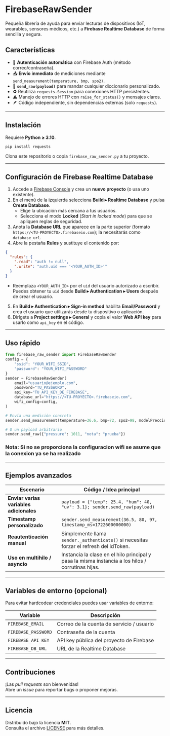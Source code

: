 # FirebaseRawSender

Pequeña librería de ayuda para enviar lecturas de dispositivos (IoT, wearables, sensores médicos, etc.) a **Firebase Realtime Database** de forma sencilla y segura.

## Características

- 🔑 **Autenticación automática** con Firebase Auth (método correo/contraseña).  
- 📤 **Envío inmediato** de mediciones mediante `send_measurement(temperature, bmp, spo2)`.  
- 🧩 **`send_raw(payload)`** para mandar cualquier diccionario personalizado.  
- ♻️ Reutiliza `requests.Session` para conexiones HTTP persistentes.  
- ⚠️ Manejo de errores HTTP con `raise_for_status()` y mensajes claros.  
- 🪶 Código independiente, sin dependencias externas (solo `requests`).

---

## Instalación

Requiere **Python ≥ 3.10**.

```bash
pip install requests
```

Clona este repositorio o copia `firebase_raw_sender.py` a tu proyecto.

---

## Configuración de Firebase Realtime Database

1. Accede a [Firebase Console](https://console.firebase.google.com/) y crea un **nuevo proyecto** (o usa uno existente).
2. En el menú de la izquierda selecciona **Build ▸ Realtime Database** y pulsa **Create Database**.  
   - Elige la ubicación más cercana a tus usuarios.  
   - Selecciona el modo **Locked** (*Start in locked mode*) para que se apliquen reglas de seguridad.
3. Anota la **Database URL** que aparece en la parte superior (formato `https://<TU-PROYECTO>.firebaseio.com`); la necesitarás como `database_url`.
4. Abre la pestaña **Rules** y sustituye el contenido por:

```json
{
  "rules": {
    ".read": "auth != null",
    ".write": "auth.uid === '<YOUR_AUTH_ID>'"
  }
}
```

   - Reemplaza `<YOUR_AUTH_ID>` por el `uid` del usuario autorizado a escribir.  
     Puedes obtener tu `uid` desde **Build ▸ Authentication ▸ Users** después de crear el usuario.
5. En **Build ▸ Authentication ▸ Sign‑in method** habilita **Email/Password** y crea el usuario que utilizarás desde tu dispositivo o aplicación.
6. Dirígete a **Project settings ▸ General** y copia el valor **Web API key** para usarlo como `api_key` en el código.

---

## Uso rápido

```python
from firebase_raw_sender import FirebaseRawSender
config = {
    "ssid": "YOUR_WIFI_SSID",
    "password": "YOUR_WIFI_PASSWORD"
}
sender = FirebaseRawSender(
    email="usuario@ejemplo.com",
    password="TU_PASSWORD",
    api_key="TU_API_KEY_DE_FIREBASE",
    database_url="https://<TU-PROYECTO>.firebaseio.com",
    wifi_config=config,
)

# Envía una medición concreta
sender.send_measurement(temperature=36.6, bmp=72, spo2=98, modelPreccision = 90.5, riskScore = 0.3)

# O un payload arbitrario
sender.send_raw({"pressure": 1011, "nota": "prueba"})
```

### Nota: Si no se proporciona la configuracion wifi se asume que la conexion ya se ha realizado
---

## Ejemplos avanzados

| Escenario                            | Código / Idea principal                                                                               |
|--------------------------------------|--------------------------------------------------------------------------------------------------------|
| **Enviar varias variables adicionales** | `payload = {"temp": 25.4, "hum": 40, "uv": 3.1}; sender.send_raw(payload)`                           |
| **Timestamp personalizado**          | `sender.send_measurement(36.5, 80, 97, timestamp_ms=1722600000000)`                                   |
| **Reautenticación manual**           | Simplemente llama `sender._authenticate()` si necesitas forzar el refresh del idToken.                |
| **Uso en multihilo / asyncio**       | Instancia la clase en el hilo principal y pasa la misma instancia a los hilos / corrutinas hijas.     |

---

## Variables de entorno (opcional)

Para evitar hardcodear credenciales puedes usar variables de entorno:

| Variable              | Descripción                               |
|-----------------------|-------------------------------------------|
| `FIREBASE_EMAIL`      | Correo de la cuenta de servicio / usuario |
| `FIREBASE_PASSWORD`   | Contraseña de la cuenta                   |
| `FIREBASE_API_KEY`    | API key pública del proyecto de Firebase  |
| `FIREBASE_DB_URL`     | URL de la Realtime Database               |

---

## Contribuciones

¡Las *pull requests* son bienvenidas!  
Abre un *issue* para reportar bugs o proponer mejoras.

---

## Licencia

Distribuido bajo la licencia **MIT**.  
Consulta el archivo [LICENSE](LICENSE) para más detalles.
